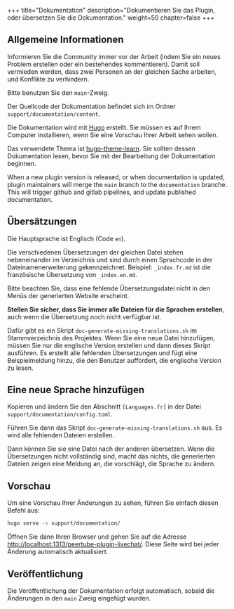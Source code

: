 +++
title="Dokumentation"
description="Dokumentieren Sie das Plugin, oder übersetzen Sie die Dokumentation."
weight=50
chapter=false
+++

## Allgemeine Informationen

Informieren Sie die Community immer vor der Arbeit (indem Sie ein neues Problem erstellen oder ein bestehendes kommentieren). Damit soll vermieden werden, dass zwei Personen
an der gleichen Sache arbeiten, und Konflikte zu verhindern.

Bitte benutzen Sie den `main`-Zweig.

Der Quellcode der Dokumentation befindet sich im Ordner `support/documentation/content`.

Die Dokumentation wird mit [Hugo](https://gohugo.io/) erstellt.
Sie müssen es auf Ihrem Computer installieren, wenn Sie eine Vorschau Ihrer Arbeit sehen wollen.

Das verwendete Thema ist [hugo-theme-learn](https://learn.netlify.app/).
Sie sollten dessen Dokumentation lesen, bevor Sie mit der Bearbeitung der Dokumentation beginnen.

When a new plugin version is released, or when documentation is updated,
plugin maintainers will merge the `main` branch to the `documentation` branche.
This will trigger github and gitlab pipelines, and update published documentation.

## Übersätzungen

Die Hauptsprache ist Englisch (Code `en`).

Die verschiedenen Übersetzungen der gleichen Datei stehen nebeneinander im Verzeichnis und sind durch einen Sprachcode in der Dateinamenerweiterung gekennzeichnet.
Beispiel: `_index.fr.md` ist die französische Übersetzung von `_index.en.md`.

Bitte beachten Sie, dass eine fehlende Übersetzungsdatei nicht in den Menüs der generierten Website erscheint.

**Stellen Sie sicher, dass Sie immer alle Dateien für die Sprachen erstellen**, auch wenn die Übersetzung noch nicht verfügbar ist.

Dafür gibt es ein Skript `doc-generate-missing-translations.sh` im Stammverzeichnis des Projektes. Wenn Sie eine neue Datei hinzufügen, müssen Sie nur die englische Version erstellen und dann dieses Skript ausführen. Es erstellt alle fehlenden Übersetzungen und fügt eine Beispielmeldung hinzu, die den Benutzer auffordert, die englische Version zu lesen.

## Eine neue Sprache hinzufügen

Kopieren und ändern Sie den Abschnitt `[Languages.fr]` in der Datei `support/documentation/config.toml`.

Führen Sie dann das Skript `doc-generate-missing-translations.sh` aus.
Es wird alle fehlenden Dateien erstellen.

Dann können Sie sie eine Datei nach der anderen übersetzen.
Wenn die Übersetzungen nicht vollständig sind, macht das nichts, die generierten Dateien zeigen eine Meldung an, die vorschlägt, die Sprache zu ändern.

## Vorschau

Um eine Vorschau Ihrer Änderungen zu sehen, führen Sie einfach diesen Befehl aus:

```bash
hugo serve -s support/documentation/
```

Öffnen Sie dann Ihren Browser und gehen Sie auf die Adresse
[http://localhost:1313/peertube-plugin-livechat/](http://localhost:1313/peertube-plugin-livechat/).
Diese Seite wird bei jeder Änderung automatisch aktualisiert.

## Veröffentlichung

Die Veröffentlichung der Dokumentation erfolgt automatisch, sobald die Änderungen in den `main` Zweig eingefügt wurden.
